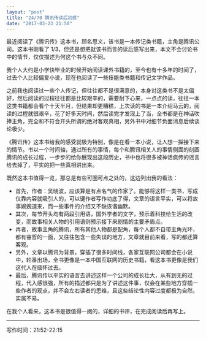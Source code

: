 ```yaml
---
layout: "post"
title: "24/70 腾讯传读后初感"
date: "2017-03-23 21:50"
---
```


最近阅读了《腾讯传》这本书，顾名思义，该书是一本传记类书籍，主角是腾讯公司。这本书刚看了 1/3，但还是想把就该书而言的读后感写出来，本文不会讨论书中的情节，仅仅描述为何这个书与众不同。

我个人大约是小学快毕业的时候开始阅读课外书籍的，至今也有十多年的时间了，过去个人比较偏爱小说，现在也阅读了一些技能类书籍和传记文学作品。

之前我也阅读过一些个人传记，但往往都不是很满意的，本身对这类书不是太偏好，然后阅读的过程往往都是比较艰辛的，需要耐下心来，一点点的读，往往一本这类书籍都会看个十天半月，但结果却更糟糕，上次读的书是一本介绍马云的，阅读的过程就很艰辛，花了好多天时间，然后读完才发现上了当，全书都是在神话吹捧主角，完全和不符合开头所谓的绝对客观真相，另外书中对细节负面消息后续谈论极少。

《腾讯传》这本书给我的感受就极为特别，像是在看一本小说，让人想一探接下来的情节。书以一个时间轴，通过所有的事情，每个和腾讯相关人的事情侧面的刻画腾讯的成长过程，一步步的给你展现出这段历史，书中也将很多被神话疯传的谣言给去掉了，平实的把一些真相讲出来。

既然这本书值得一览，那总是有些可圈可点之处的，这边列出我的看法：
- 首先，作者：吴晓波，应该算是有点名气的作家了。能够将这样一类书，写成仅靠内容就吸引人的，可以键作者写作功底了得，文章的语言平实，可以将故事婉婉道来，而一些事件的介绍又不缺诙谐幽默。
- 其次，每节开头均有两段引用语，国外学者的文字，预示着科技给生活的改变，而故事相关人物的引用语则预示接下来剧情的主要矛盾点。
- 再者，故事主角的腾讯，所有其他人物都是配角，每个人都不自带主角光环，都有睿哲的一面，又往往包含一些失误的地方，文章就目前来看，写的都还算客观。
- 另外，文章以腾讯为背景，穿插了很多时间线，各家互联网公司都会在小说中，轮番出场，全书更像是一本中国互联网的历史书籍，看这本书更像是我们这代人在缅怀过去。
- 最后，腾讯传以平实的语言去讲述这样一个公司的成长壮大，从有到无的过程，代入感很强，所有的描述都只是为了讲述这件事，仅会在某些地方穿插一些作者的观点，并不会左右读者的思维，且这些结论性内容过度都极为自然，实属不易。

在我个人看来，这本书是很值得一阅的，详细的书评，在完成阅读后再写上。


***

写作时间：21:52-22:15
